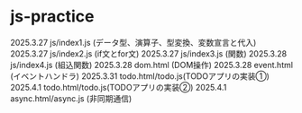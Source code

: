 # js-practice

2025.3.27 js/index1.js (データ型、演算子、型変換、変数宣言と代入)
2025.3.27 js/index2.js (if文とfor文)
2025.3.27 js/index3.js (関数)
2025.3.28 js/index4.js (組込関数)
2025.3.28 dom.html (DOM操作)
2025.3.28 event.html (イベントハンドラ)
2025.3.31 todo.html/todo.js(TODOアプリの実装①)
2025.4.1 todo.html/todo.js(TODOアプリの実装②)
2025.4.1 async.html/async.js (非同期通信)